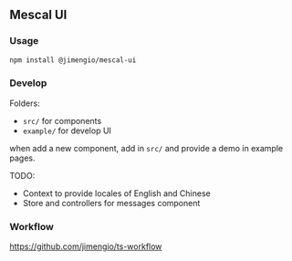 ## Mescal UI

### Usage

```bash
npm install @jimengio/mescal-ui
```

### Develop

Folders:

- `src/` for components
- `example/` for develop UI

when add a new component, add in `src/` and provide a demo in example pages.

TODO:

- Context to provide locales of English and Chinese
- Store and controllers for messages component

### Workflow

https://github.com/jimengio/ts-workflow
